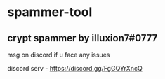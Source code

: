 # spammer-tool
crypt spammer by illuxion7#0777
----------------------------------------

msg on discord if u face any issues 

discord serv - https://discord.gg/FgGQYrXncQ
